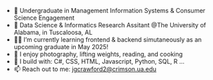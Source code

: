 
- 📖 Undergraduate in Management Information Systems & Consumer Science Engagement 
- 🔭 Data Science & Informatics Research Assitant @The University of Alabama, in Tuscaloosa, AL
- 👨‍💻 I’m currently learning frontend & backend simutaneously as an upcoming graduate in May 2025!
- 📸 I enjoy photography, lifting weights, reading, and cooking
- 🤔 I build with: C#, CSS, HTML, Javascript, Python, SQL, R ...
- 📫 Reach out to me: jgcrawford2@crimson.ua.edu
